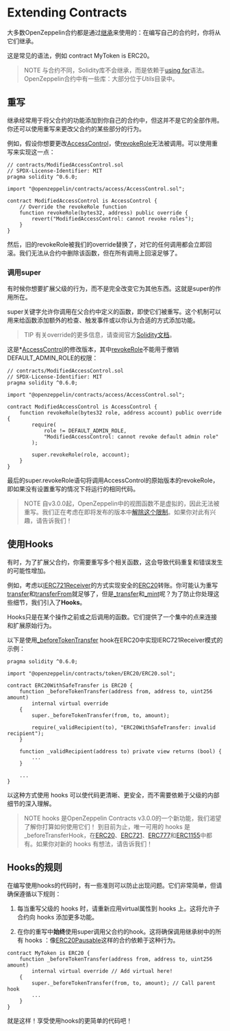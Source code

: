 # Extending Contracts
大多数OpenZeppelin合约都是通过[继承](https://solidity.readthedocs.io/en/latest/contracts.html#inheritance)来使用的：在编写自己的合约时，你将从它们继承。

这是常见的语法，例如 contract MyToken is ERC20。

> NOTE
与合约不同，Solidity库不会继承，而是依赖于[using for](https://solidity.readthedocs.io/en/latest/contracts.html#using-for)语法。
OpenZeppelin合约中有一些库：大部分位于*Utils*目录中。

## 重写
继承经常用于将父合约的功能添加到你自己的合约中，但这并不是它的全部作用。你还可以使用重写来更改父合约的某些部分的行为。

例如，假设你想要更改[AccessControl](./API/Access.md)，使[revokeRole](./API/Access.md#revokerolebytes32-role-address-account)无法被调用。可以使用重写来实现这一点：
```
// contracts/ModifiedAccessControl.sol
// SPDX-License-Identifier: MIT
pragma solidity ^0.6.0;

import "@openzeppelin/contracts/access/AccessControl.sol";

contract ModifiedAccessControl is AccessControl {
    // Override the revokeRole function
    function revokeRole(bytes32, address) public override {
        revert("ModifiedAccessControl: cannot revoke roles");
    }
}
```

然后，旧的revokeRole被我们的override替换了，对它的任何调用都会立即回滚。我们无法从合约中删除该函数，但在所有调用上回滚足够了。

### 调用super
有时候你想要扩展父级的行为，而不是完全改变它为其他东西。这就是super的作用所在。

super关键字允许你调用在父合约中定义的函数，即使它们被重写。这个机制可以用来给函数添加额外的检查、触发事件或以你认为合适的方式添加功能。

> TIP
有关override的更多信息，请查阅官方[Solidity文档](https://solidity.readthedocs.io/en/latest/contracts.html#index-17)。

这是*[AccessControl](./API/Access.md)的修改版本，其中[revokeRole](./API/Access.md#revokerolebytes32-role-address-account)不能用于撤销DEFAULT_ADMIN_ROLE的权限：
```
// contracts/ModifiedAccessControl.sol
// SPDX-License-Identifier: MIT
pragma solidity ^0.6.0;

import "@openzeppelin/contracts/access/AccessControl.sol";

contract ModifiedAccessControl is AccessControl {
    function revokeRole(bytes32 role, address account) public override {
        require(
            role != DEFAULT_ADMIN_ROLE,
            "ModifiedAccessControl: cannot revoke default admin role"
        );

        super.revokeRole(role, account);
    }
}
```

最后的super.revokeRole语句将调用AccessControl的原始版本的revokeRole，即如果没有设置重写的情况下将运行的相同代码。

> NOTE
自v3.0.0起，OpenZeppelin中的视图函数不是虚拟的，因此无法被重写。我们正在考虑在即将发布的版本中[解除这个限制](https://github.com/OpenZeppelin/openzeppelin-contracts/issues/2154)。如果你对此有兴趣，请告诉我们！

## 使用Hooks
有时，为了扩展父合约，你需要重写多个相关函数，这会导致代码重复和错误发生的可能性增加。

例如，考虑以[IERC721Receiver](./Tokens/ERC721.md#预设erc721合约)的方式实现安全的[ERC20](./API/ERC20.md#erc20)转账。你可能认为重写[transfer](./API/ERC20.md#transferaddress-to-uint256-amount-→-bool)和[transferFrom](./API/ERC20.md#_transferaddress-from-address-to-uint256-amount)就足够了，但是[_transfer](./API/ERC20.md#_transferaddress-from-address-to-uint256-amount)和[_mint](./API/ERC20.md#_mintaddress-account-uint256-amount)呢？为了防止你处理这些细节，我们引入了**Hooks**。

Hooks只是在某个操作之前或之后调用的函数。它们提供了一个集中的点来连接和扩展原始行为。

以下是使用[_beforeTokenTransfer](./API/ERC20.md#_burnaddress-account-uint256-amount) hook在ERC20中实现IERC721Receiver模式的示例：
```
pragma solidity ^0.6.0;

import "@openzeppelin/contracts/token/ERC20/ERC20.sol";

contract ERC20WithSafeTransfer is ERC20 {
    function _beforeTokenTransfer(address from, address to, uint256 amount)
        internal virtual override
    {
        super._beforeTokenTransfer(from, to, amount);

        require(_validRecipient(to), "ERC20WithSafeTransfer: invalid recipient");
    }

    function _validRecipient(address to) private view returns (bool) {
        ...
    }

    ...
}
```

以这种方式使用 hooks 可以使代码更清晰、更安全，而不需要依赖于父级的内部细节的深入理解。

> NOTE
 hooks 是OpenZeppelin Contracts v3.0.0的一个新功能，我们渴望了解你打算如何使用它们！
到目前为止，唯一可用的 hooks 是_beforeTransferHook，在[ERC20](./API/ERC20.md#_beforetokentransferaddress-from-address-to-uint256-amount)、[ERC721](./API/ERC721.md#_beforetokentransferaddress-from-address-to-uint256-tokenid)、[ERC777](./API/ERC777.md#_beforetokentransferaddress-operator-address-from-address-to-uint256-amount)和[ERC1155](./API/ERC1155.md#_beforetokentransferaddress-operator-address-from-address-to-uint256-ids-uint256-amounts-bytes-data)中都有。如果你对新的 hooks 有想法，请告诉我们！

## Hooks的规则
在编写使用hooks的代码时，有一些准则可以防止出现问题。它们非常简单，但请确保遵循以下规则：

1. 每当重写父级的 hooks 时，请重新应用virtual属性到 hooks 上。这将允许子合约向 hooks 添加更多功能。

2. 在你的重写中**始终**使用super调用父合约的hook。这将确保调用继承树中的所有 hooks ：像[ERC20Pausable](./API/ERC20.md#erc20pausable)这样的合约依赖于这种行为。
```
contract MyToken is ERC20 {
    function _beforeTokenTransfer(address from, address to, uint256 amount)
        internal virtual override // Add virtual here!
    {
        super._beforeTokenTransfer(from, to, amount); // Call parent hook
        ...
    }
}
```

就是这样！享受使用hooks的更简单的代码吧！

